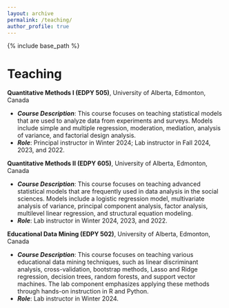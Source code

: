 ```yaml
---
layout: archive
permalink: /teaching/
author_profile: true
---
```


{% include base_path %}

Teaching
======
**Quantitative Methods I (EDPY 505)**, University of Alberta, Edmonton, Canada  
* **_Course Description_**: This course focuses on teaching statistical models that are used to analyze data from experiments and surveys. Models include simple and multiple regression, moderation, mediation, analysis of variance, and factorial design analysis.  
* **_Role_**: Principal instructor in Winter 2024; Lab instructor in Fall 2024, 2023, and 2022.


**Quantitative Methods II (EDPY 605)**, University of Alberta, Edmonton, Canada  
* **_Course Description_**: This course focuses on teaching advanced statistical models that are frequently used in data analysis in the social sciences. Models include a logistic regression model, multivariate analysis of variance, principal component analysis, factor analysis, multilevel linear regression, and structural equation modeling.  
* **_Role_**: Lab instructor in Winter 2024, 2023, and 2022.


**Educational Data Mining (EDPY 502)**, University of Alberta, Edmonton, Canada  
* **_Course Description_**: This course focuses on teaching various educational data mining techniques, such as linear discriminant analysis, cross-validation, bootstrap methods, Lasso and Ridge regression, decision trees, random forests, and support vector machines. The lab component emphasizes applying these methods through hands-on instruction in R and Python.  
* **_Role_**: Lab instructor in Winter 2024.
